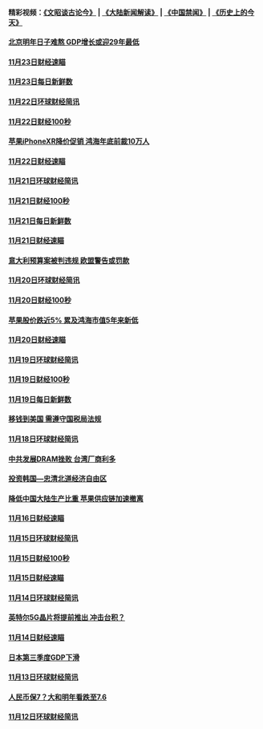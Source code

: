 #### 精彩视频：[《文昭谈古论今》](https://github.com/gfw-breaker/wenzhao/blob/master/README.md?t=11251532) | [《大陆新闻解读》](https://github.com/gfw-breaker/ntdtv-comedy/blob/master/README.md?t=11251532) | [《中国禁闻》](https://github.com/gfw-breaker/ntdtv-news/blob/master/README.md?t=11251532) | [《历史上的今天》](https://github.com/gfw-breaker/today-in-history/blob/master/README.md?t=11251532) 

#### [北京明年日子难熬  GDP增长或迎29年最低](../pages/news208/a1400727.md?t=11251532) 

#### [11月23日财经速瞄](../pages/news208/a1400579.md?t=11251532) 

#### [11月23日每日新鲜数](../pages/news208/a1400561.md?t=11251532) 

#### [11月22日环球财经简讯](../pages/news208/a1400540.md?t=11251532) 

#### [11月22日财经100秒](../pages/news208/a1400521.md?t=11251532) 

#### [苹果iPhoneXR降价促销  鸿海年底前裁10万人](../pages/news208/a1400490.md?t=11251532) 

#### [11月22日财经速瞄](../pages/news208/a1400437.md?t=11251532) 

#### [11月21日环球财经简讯](../pages/news208/a1400399.md?t=11251532) 

#### [11月21日财经100秒](../pages/news208/a1400374.md?t=11251532) 

#### [11月21日每日新鲜数](../pages/news208/a1400288.md?t=11251532) 

#### [11月21日财经速瞄](../pages/news208/a1400286.md?t=11251532) 

#### [意大利预算案被判违规 欧盟警告或罚款](../pages/news208/a1400280.md?t=11251532) 

#### [11月20日环球财经简讯](../pages/news208/a1400248.md?t=11251532) 

#### [11月20日财经100秒](../pages/news208/a1400231.md?t=11251532) 

#### [苹果股价跌近5% 累及鸿海市值5年来新低](../pages/news208/a1400185.md?t=11251532) 

#### [11月20日财经速瞄](../pages/news208/a1400144.md?t=11251532) 

#### [11月19日环球财经简讯](../pages/news208/a1400102.md?t=11251532) 

#### [11月19日财经100秒](../pages/news208/a1400084.md?t=11251532) 

#### [11月19日每日新鲜数](../pages/news208/a1399985.md?t=11251532) 

#### [移钱到美国 需遵守国税局法规](../pages/news208/a1399928.md?t=11251532) 

#### [11月18日环球财经简讯](../pages/news208/a1399951.md?t=11251532) 

#### [中共发展DRAM挫败 台湾厂商利多](../pages/news208/a1399927.md?t=11251532) 

#### [投资韩国—忠清北道经济自由区](../pages/news208/a1399857.md?t=11251532) 

#### [降低中国大陆生产比重 苹果供应链加速撤离](../pages/news208/a1399810.md?t=11251532) 

#### [11月16日财经速瞄](../pages/news208/a1399651.md?t=11251532) 

#### [11月15日环球财经简讯](../pages/news208/a1399607.md?t=11251532) 

#### [11月15日财经100秒](../pages/news208/a1399597.md?t=11251532) 

#### [11月15日财经速瞄](../pages/news208/a1399510.md?t=11251532) 

#### [11月14日环球财经简讯](../pages/news208/a1399463.md?t=11251532) 

#### [英特尔5G晶片将提前推出 冲击台积？](../pages/news208/a1399449.md?t=11251532) 

#### [11月14日财经速瞄](../pages/news208/a1399351.md?t=11251532) 

#### [日本第三季度GDP下滑](../pages/news208/a1399321.md?t=11251532) 

#### [11月13日环球财经简讯](../pages/news208/a1399307.md?t=11251532) 

#### [人民币保7？大和明年看跌至7.6](../pages/news208/a1399186.md?t=11251532) 

#### [11月12日环球财经简讯](../pages/news208/a1399165.md?t=11251532) 

